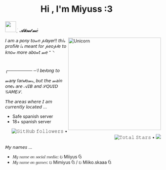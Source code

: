 <h1 align="center"><b>Hi , I'm Miyuss :3 </b><img **https://cdn.cdnstep.com/30hZZq5UKW6icz42GztD/0-1.thumb128.webp" width**" width="35"></h1>

###
<img src="https://i.pinimg.com/originals/93/ac/5f/93ac5fcb6116acf9e329a9e23cdd9be1.gif" width="35px">&nbsp;***ֺ  ָ  𝒜𝒷𝑜𝓊𝓉 𝓂𝑒    ֙***


<img align="right" width=300px alt="Unicorn" src="https://i.pinimg.com/originals/a8/6a/d8/a86ad8ef8c7b2c30d751e72118050919.gif" />

  𝐼 𝘢𝘮 𝘢 𝑝𝘰𝘯𝑦 𝘵𝘰𝓌𝑛 𝓅𝓁𝘢𝑦𝑒𝑟!! 𝘵ℎ𝘪𝓈 𝘱𝘳𝘰𝘧𝘪𝓁𝘦 𝑖𝓈 𝑚𝘦𝘢𝑛𝘵 𝑓𝘰𝑟 𝓅𝘦𝘰𝓅𝓁𝘦 𝘵𝘰 𝘬𝑛𝘰𝓌 𝑚𝘰𝑟𝘦 𝘢𝑏𝘰𝓊𝘵 𝓂𝘦  ⁺◝ㅤ
ㅤㅤㅤㅤㅤㅤ

╭────────
─་𝐼 𝑏𝘦𝓁𝘰𝑛𝘨 𝘵𝘰 𝓂𝘢𝑛𝑦 𝑓𝘢𝑛𝒹𝘰𝓂𝓈, 𝑏𝘶𝘵 𝘵𝘩𝘦 𝓂𝘢𝘪𝑛 𝘰𝑛𝘦𝓈 𝘢𝑟𝘦 𝒜𝘐𝘉 𝘢𝑛𝘥 𝒮𝘘𝘜𝘐𝘋 𝒢𝘈𝘔𝘌𝒮.


 𝘛𝘩𝘦 𝘢𝘳𝘦𝘢𝘴 𝘸𝘩𝘦𝘳𝘦 𝘐 𝘢𝘮 𝘤𝘶𝘳𝘳𝘦𝘯𝘵𝘭𝘺 𝘭𝘰𝘤𝘢𝘵𝘦𝘥 ...
  - Safe spanish server
  - 18+ spanish server

<p align="right"> 
  <img alt="𝙶𝚒𝚝𝙷𝚞𝚋 𝚏𝚘𝚕𝚕𝚘𝚠𝚎𝚛𝚜" src="https://img.shields.io/github/followers/Miiyus?label=Followers&style=social"> •
  <img src="https://img.shields.io/github/stars/Miiyus?label=Stars" alt="𝚃𝚘𝚝𝚊𝚕 𝚂𝚝𝚊𝚛𝚜"> •
  <a href="https://github.com/sponsors/Miiyus"><img src="https://img.shields.io/static/v1?label=Sponsor&message=%E2%9D%A4&logo=GitHub&color=%13fe8e86"/></a>
 
𝘔𝘺 𝘯𝘢𝘮𝘦𝘴 ... 
- 𝑀𝑦 𝑛𝑎𝑚𝑒 𝑜𝑛 𝑠𝑜𝑐𝑖𝑎𝑙 𝑚𝑒𝑑𝑖𝑎: ઇ Miiyus ઉ
- 𝑀𝑦 𝑛𝑎𝑚𝑒 𝑜𝑛 𝑔𝑎𝑚𝑒𝑠:  ઇ Mimiyus ઉ / ઇ Miiko.skaaa ઉ

 


###

